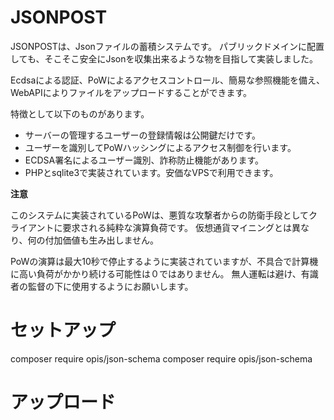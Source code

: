 # JSONPOST

JSONPOSTは、Jsonファイルの蓄積システムです。
パブリックドメインに配置しても、そこそこ安全にJsonを収集出来るような物を目指して実装しました。

Ecdsaによる認証、PoWによるアクセスコントロール、簡易な参照機能を備え、WebAPIによりファイルをアップロードすることができます。


特徴として以下のものがあります。

- サーバーの管理するユーザーの登録情報は公開鍵だけです。
- ユーザーを識別してPoWハッシングによるアクセス制御を行います。
- ECDSA署名によるユーザー識別、詐称防止機能があります。
- PHPとsqlite3で実装されています。安価なVPSで利用できます。


**注意**

このシステムに実装されているPoWは、悪質な攻撃者からの防衛手段としてクライアントに要求される純粋な演算負荷です。
仮想通貨マイニングとは異なり、何の付加価値も生み出しません。

PoWの演算は最大10秒で停止するように実装されていますが、不具合で計算機に高い負荷がかかり続ける可能性は０ではありません。
無人運転は避け、有識者の監督の下に使用するようにお願いします。



# セットアップ

composer require opis/json-schema
composer require opis/json-schema
# アップロード




